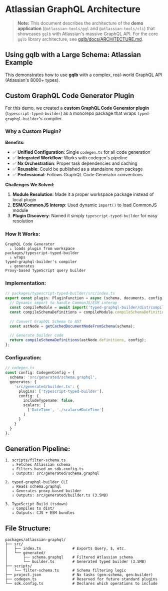 # Atlassian GraphQL Architecture

> **Note:** This document describes the architecture of the **demo application** (`@atlassian-tools/gql` and `@atlassian-tools/cli`) that showcases `gqlb` with Atlassian's massive GraphQL API. For the core `gqlb` library architecture, see [gqlb/docs/ARCHITECTURE.md](../../gqlb/docs/ARCHITECTURE.md).

## Using gqlb with a Large Schema: Atlassian Example

This demonstrates how to use **gqlb** with a complex, real-world GraphQL API (Atlassian's 8000+ types).

## Custom GraphQL Code Generator Plugin

For this demo, we created a **custom GraphQL Code Generator plugin** (`typescript-typed-builder`) as a monorepo package that wraps `typed-graphql-builder`'s compiler.

### Why a Custom Plugin?

**Benefits:**
- ✅ **Unified Configuration**: Single `codegen.ts` for all code generation
- ✅ **Integrated Workflow**: Works with codegen's pipeline
- ✅ **Nx Orchestration**: Proper task dependencies and caching
- ✅ **Reusable**: Could be published as a standalone npm package
- ✅ **Professional**: Follows GraphQL Code Generator conventions

**Challenges We Solved:**
1. **Module Resolution**: Made it a proper workspace package instead of local plugin
2. **ESM/CommonJS Interop**: Used dynamic `import()` to load CommonJS module
3. **Plugin Discovery**: Named it simply `typescript-typed-builder` for easy resolution

### How It Works:

```
GraphQL Code Generator
  ↓ loads plugin from workspace
packages/typescript-typed-builder
  ↓ wraps
typed-graphql-builder's compiler
  ↓ generates
Proxy-based TypeScript query builder
```

### Implementation:

```typescript
// packages/typescript-typed-builder/src/index.ts
export const plugin: PluginFunction = async (schema, documents, config) => {
  // Dynamic import to handle CommonJS/ESM interop
  const compileModule = await import('typed-graphql-builder/dist/compile.js');
  const compileSchemaDefinitions = compileModule.compileSchemaDefinitions;
  
  // Convert GraphQL Schema to AST
  const astNode = getCachedDocumentNodeFromSchema(schema);
  
  // Generate builder code
  return compileSchemaDefinitions(astNode.definitions, config);
};
```

### Configuration:

```typescript
// codegen.ts
const config: CodegenConfig = {
  schema: 'src/generated/schema.graphql',
  generates: {
    'src/generated/builder.ts': {
      plugins: ['typescript-typed-builder'],
      config: {
        includeTypename: false,
        scalars: [
          ['DateTime', './scalars#DateTime']
        ]
      }
    }
  }
};
```

## Generation Pipeline:

```
1. scripts/filter-schema.ts
   ↓ Fetches Atlassian schema
   ↓ Filters based on sdk.config.ts
   ↓ Outputs: src/generated/schema.graphql

2. typed-graphql-builder CLI
   ↓ Reads schema.graphql
   ↓ Generates proxy-based builder
   ↓ Outputs: src/generated/builder.ts (3.5MB)

3. TypeScript Build (tsdown)
   ↓ Compiles to dist/
   ↓ Outputs: CJS + ESM bundles
```

## File Structure:

```
packages/atlassian-graphql/
├── src/
│   ├── index.ts              # Exports Query, $, etc.
│   └── generated/
│       ├── schema.graphql    # Filtered Atlassian schema
│       └── builder.ts        # Generated typed builder (3.5MB)
├── scripts/
│   └── filter-schema.ts      # Schema filtering logic
├── project.json              # Nx tasks (gen:schema, gen:builder)
├── codegen.ts                # Reserved for future standard plugins
└── sdk.config.ts             # Declares which operations to include
```

